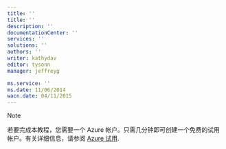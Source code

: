 ```yaml
---
title: ''
title: ''
description: ''
documentationCenter: ''
services: ''
solutions: ''
authors: ''
writer: kathydav
editor: tysonn
manager: jeffreyg

ms.service: ''
ms.date: 11/06/2014
wacn.date: 04/11/2015
---
```


> [!NOTE]
> 若要完成本教程，您需要一个 Azure 帐户。只需几分钟即可创建一个免费的试用帐户。有关详细信息，请参阅 [Azure 试用](https://www.azure.cn/pricing/1rmb-trial).
<!--HONumber=41-->